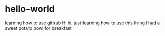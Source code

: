 # hello-world
learning how to use github
Hi hi, just learning how to use this thing
I had a sweet potato bowl for breakfast
